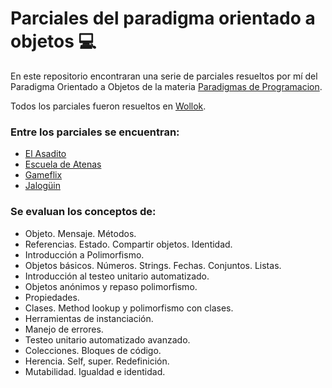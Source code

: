 # Parciales del paradigma orientado a objetos :computer:

En este repositorio encontraran una serie de parciales resueltos por mí del Paradigma Orientado a Objetos de la materia [Paradigmas de Programacion](https://www.pdep.com.ar/).

Todos los parciales fueron resueltos en [Wollok](https://www.wollok.org/).

### Entre los parciales se encuentran:
- [El Asadito](1)
- [Escuela de Atenas](2)
- [Gameflix](3)
- [Jalogüin](4)

### Se evaluan los conceptos de:
* Objeto. Mensaje. Métodos. 
* Referencias. Estado. Compartir objetos. Identidad.
* Introducción a Polimorfismo.
* Objetos básicos. Números. Strings. Fechas. Conjuntos. Listas.
* Introducción al testeo unitario automatizado.
* Objetos anónimos y repaso polimorfismo.
* Propiedades.
* Clases. Method lookup y polimorfismo con clases.
* Herramientas de instanciación.
* Manejo de errores.
* Testeo unitario automatizado avanzado.
* Colecciones. Bloques de código.
* Herencia. Self, super. Redefinición.
* Mutabilidad. Igualdad e identidad. 



[1]: https://github.com/mbeorlegui/PracticasObjetos/tree/master/ElAsadito
[2]: https://github.com/mbeorlegui/PracticasObjetos/tree/master/EscuelaDeAtenas
[3]: https://github.com/mbeorlegui/PracticasObjetos/tree/master/Gameflix
[4]: https://github.com/mbeorlegui/PracticasObjetos/tree/master/Jalogüin